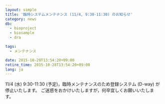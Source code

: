```yaml
---
layout: simple
title: '臨時システムメンテナンス (11/4, 9:30-11:30) のお知らせ'
category: news
db:
  - bioproject
  - biosample
  - dra

tags:
  - メンテナンス

date: 2015-10-28T13:54:20+09:00
retire_time: 2015-10-28T13:54:20+09:00
lang: ja
---
```


11/4 (水) 9:30-11:30 (予定)，臨時メンテナンスのため登録システム (D-way) が停止いたします。 ご迷惑をおかけいたしますが，何卒宜しくお願いいたします。
